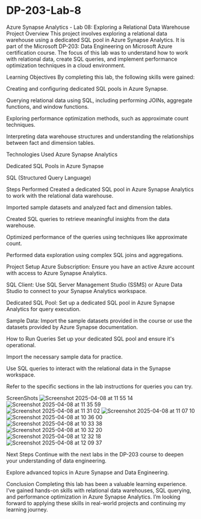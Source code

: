 # DP-203-Lab-8
Azure Synapse Analytics - Lab 08: Exploring a Relational Data Warehouse
Project Overview
This project involves exploring a relational data warehouse using a dedicated SQL pool in Azure Synapse Analytics. It is part of the Microsoft DP-203: Data Engineering on Microsoft Azure certification course. The focus of this lab was to understand how to work with relational data, create SQL queries, and implement performance optimization techniques in a cloud environment.

Learning Objectives
By completing this lab, the following skills were gained:

Creating and configuring dedicated SQL pools in Azure Synapse.

Querying relational data using SQL, including performing JOINs, aggregate functions, and window functions.

Exploring performance optimization methods, such as approximate count techniques.

Interpreting data warehouse structures and understanding the relationships between fact and dimension tables.

Technologies Used
Azure Synapse Analytics

Dedicated SQL Pools in Azure Synapse

SQL (Structured Query Language)

Steps Performed
Created a dedicated SQL pool in Azure Synapse Analytics to work with the relational data warehouse.

Imported sample datasets and analyzed fact and dimension tables.

Created SQL queries to retrieve meaningful insights from the data warehouse.

Optimized performance of the queries using techniques like approximate count.

Performed data exploration using complex SQL joins and aggregations.

Project Setup
Azure Subscription: Ensure you have an active Azure account with access to Azure Synapse Analytics.

SQL Client: Use SQL Server Management Studio (SSMS) or Azure Data Studio to connect to your Synapse Analytics workspace.

Dedicated SQL Pool: Set up a dedicated SQL pool in Azure Synapse Analytics for query execution.

Sample Data: Import the sample datasets provided in the course or use the datasets provided by Azure Synapse documentation.

How to Run Queries
Set up your dedicated SQL pool and ensure it's operational.

Import the necessary sample data for practice.

Use SQL queries to interact with the relational data in the Synapse workspace.

Refer to the specific sections in the lab instructions for queries you can try.

ScreenShots
![Screenshot 2025-04-08 at 11 55 14](https://github.com/user-attachments/assets/49afefd8-8509-47fc-969d-e2adc983350d)
![Screenshot 2025-04-08 at 11 35 59](https://github.com/user-attachments/assets/52a887ec-1dd9-43f7-a164-f05811c8873e)
![Screenshot 2025-04-08 at 11 31 02](https://github.com/user-attachments/assets/8fab84ed-e4f7-412e-b373-afce32e514cc)
![Screenshot 2025-04-08 at 11 07 10](https://github.com/user-attachments/assets/d2422146-aeb2-44c1-9cfb-7252bee22e22)
![Screenshot 2025-04-08 at 10 36 00](https://github.com/user-attachments/assets/f4ac875f-eb66-43c9-8788-da61b0676630)
![Screenshot 2025-04-08 at 10 33 38](https://github.com/user-attachments/assets/23f5be21-3b3f-4d2c-b620-8771ccf8c215)
![Screenshot 2025-04-08 at 10 32 20](https://github.com/user-attachments/assets/2a74aa95-1620-4d50-95a4-98f61f6d8c02)
![Screenshot 2025-04-08 at 12 32 18](https://github.com/user-attachments/assets/70ff55f6-656f-41a5-8e3e-461a99880749)
![Screenshot 2025-04-08 at 12 09 37](https://github.com/user-attachments/assets/2ff50391-33cf-4bd6-bdde-ab1c22ce54c7)


Next Steps
Continue with the next labs in the DP-203 course to deepen your understanding of data engineering.

Explore advanced topics in Azure Synapse and Data Engineering.

Conclusion
Completing this lab has been a valuable learning experience. I’ve gained hands-on skills with relational data warehouses, SQL querying, and performance optimization in Azure Synapse Analytics. I’m looking forward to applying these skills in real-world projects and continuing my learning journey.

